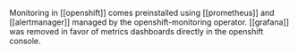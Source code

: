 Monitoring in [[openshift]] comes preinstalled using [[prometheus]] and [[alertmanager]] managed by the openshift-monitoring operator. [[grafana]] was removed in favor of metrics dashboards directly in the openshift console.